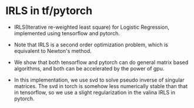 # IRLS in tf/pytorch
* IRLS(Iterative re-weighted least square)  for Logistic Regression,
implemented using tensorflow and pytorch.

* Note that IRLS is a second order optimization problem, which is equivalent to Newton's method.

* We show that both tensorflow and pytorch can do general matrix based algorithms, and 
both can be accelerated by the power of gpu.

* In this implementation, we use svd to solve pseudo inverse of singular matrices.
The svd in torch is somehow less numerically stable than that in tensorflow, so we
use a slight regularization in the valina IRLS in pytorch.

